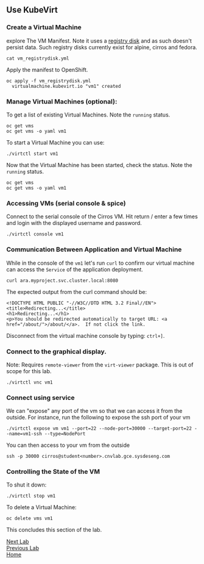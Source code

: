 ## Use KubeVirt

### Create a Virtual Machine

explore The VM Manifest. Note it uses a [registry disk](https://kubevirt.io/user-guide/#/workloads/virtual-machines/disks-and-volumes?id=registrydisk) and as such doesn't persist data. Such registry disks currently exist for alpine, cirros and fedora.

```
cat vm_registrydisk.yml
```

Apply the manifest to OpenShift.

```
oc apply -f vm_registrydisk.yml
  virtualmachine.kubevirt.io "vm1" created
```

### Manage Virtual Machines (optional):

To get a list of existing Virtual Machines. Note the `running` status.

```
oc get vms
oc get vms -o yaml vm1
```

To start a Virtual Machine you can use:

```
./virtctl start vm1
```

Now that the Virtual Machine has been started, check the status. Note the `running` status.

```
oc get vms
oc get vms -o yaml vm1
```

### Accessing VMs (serial console & spice)

Connect to the serial console of the Cirros VM. Hit return / enter a few times and login with the displayed username and password. 

```
./virtctl console vm1
```

### Communication Between Application and Virtual Machine

While in the console of the `vm1` let's run `curl` to confirm our virtual machine
can access the `Service` of the application deployment.

```
curl ara.myproject.svc.cluster.local:8080
```

The expected output from the curl command should be:

```
<!DOCTYPE HTML PUBLIC "-//W3C//DTD HTML 3.2 Final//EN">
<title>Redirecting...</title>
<h1>Redirecting...</h1>
<p>You should be redirected automatically to target URL: <a href="/about/">/about/</a>.  If not click the link.
```

Disconnect from the virtual machine console by typing: `ctrl+]`.

### Connect to the graphical display.

Note: Requires `remote-viewer` from the `virt-viewer` package. This is out of scope for this lab. 

```
./virtctl vnc vm1
```

### Connect using service 

We can "expose" any port of the vm so that we can access it from the outside.
For instance, run the following to expose the ssh port of your vm

```
./virtctl expose vm vm1 --port=22 --node-port=30000 --target-port=22 --name=vm1-ssh --type=NodePort
```

You can then access to your vm from the outside

```
ssh -p 30000 cirros@student<number>.cnvlab.gce.sysdeseng.com
```

### Controlling the State of the VM

To shut it down:

```
./virtctl stop vm1
```

To delete a Virtual Machine:

```
oc delete vms vm1
```

This concludes this section of the lab.

[Next Lab](../lab7/lab7.md)\
[Previous Lab](../lab5/lab5.md)\
[Home](../../README.md)
